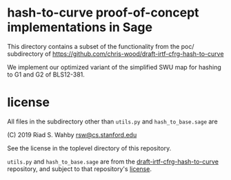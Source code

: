 # hash-to-curve proof-of-concept implementations in Sage

This directory contains a subset of the functionality from the poc/ subdirectory of
    https://github.com/chris-wood/draft-irtf-cfrg-hash-to-curve

We implement our optimized variant of the simplified SWU map for hashing to G1 and G2 of BLS12-381.

# license

All files in the subdirectory other than `utils.py` and `hash_to_base.sage` are

(C) 2019 Riad S. Wahby <rsw@cs.stanford.edu>

See the license in the toplevel directory of this repository.

`utils.py` and `hash_to_base.sage` are from the
[draft-irtf-cfrg-hash-to-curve](https://github.com/chris-wood/draft-irtf-cfrg-hash-to-curve)
repository, and subject to that repository's
[license](https://github.com/chris-wood/draft-irtf-cfrg-hash-to-curve/blob/master/LICENSE.md).

